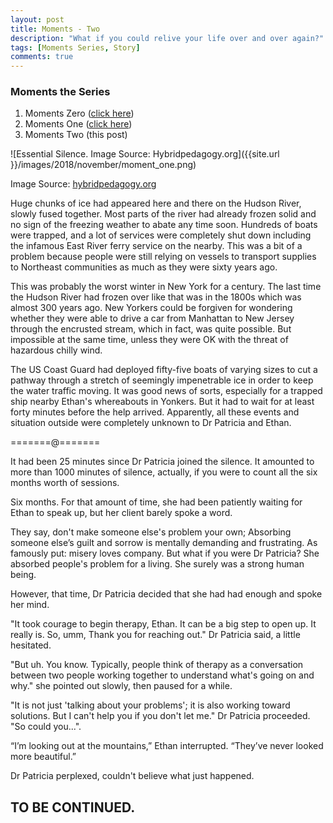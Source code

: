 ```yaml
---
layout: post
title: Moments - Two
description: "What if you could relive your life over and over again?"
tags: [Moments Series, Story]
comments: true
---
```



### Moments the Series

1. Moments Zero ([click here](http://febiagil.me/blog/2018/11/09/moments-the-series-chapter-zero/))
2. Moments One ([click here](http://febiagil.me/blog/2018/11/14/moments-the-series-chapter-one/))
3. Moments Two (this post)

![Essential Silence. Image Source: Hybridpedagogy.org]({{site.url }}/images/2018/november/moment_one.png)

Image Source: [hybridpedagogy.org](http://hybridpedagogy.org/essential-silence/)

Huge chunks of ice had appeared here and there on the Hudson River, slowly fused together. Most parts of the river had already frozen solid and no sign of the freezing weather to abate any time soon. Hundreds of boats were trapped, and a lot of services were completely shut down including the infamous East River ferry service on the nearby. This was a bit of a problem because people were still relying on vessels to transport supplies to Northeast communities as much as they were sixty years ago. 

This was probably the worst winter in New York for a century. The last time the Hudson River had frozen over like that was in the 1800s which was almost 300 years ago. New Yorkers could be forgiven for wondering whether they were able to drive a car from Manhattan to New Jersey through the encrusted stream, which in fact, was quite possible. But impossible at the same time, unless they were OK with the threat of hazardous chilly wind.

The US Coast Guard had deployed fifty-five boats of varying sizes to cut a pathway through a stretch of seemingly impenetrable ice in order to keep the water traffic moving. It was good news of sorts, especially for a trapped ship nearby Ethan's whereabouts in Yonkers. But it had to wait for at least forty minutes before the help arrived. Apparently, all these events and situation outside were completely unknown to Dr Patricia and Ethan.

=======@=======

It had been 25 minutes since Dr Patricia joined the silence. It amounted to more than 1000 minutes of silence, actually, if you were to count all the six months worth of sessions. 

Six months. For that amount of time, she had been patiently waiting for Ethan to speak up, but her client barely spoke a word. 

They say, don't make someone else's problem your own; Absorbing someone else’s guilt and sorrow is mentally demanding and frustrating. As famously put: misery loves company. But what if you were Dr Patricia? She absorbed people's problem for a living. She surely was a strong human being. 

However, that time, Dr Patricia decided that she had had enough and spoke her mind. 

"It took courage to begin therapy, Ethan. It can be a big step to open up. It really is. So, umm, Thank you for reaching out." Dr Patricia said, a little hesitated.

"But uh. You know. Typically, people think of therapy as a conversation between two people working together to understand what's going on and why." she pointed out slowly, then paused for a while.

"It is not just 'talking about your problems'; it is also working toward solutions. But I can't help you if you don't let me." Dr Patricia proceeded. "So could you...".

“I’m looking out at the mountains,” Ethan interrupted. “They’ve never looked more beautiful.”

Dr Patricia perplexed, couldn't believe what just happened.

## TO BE CONTINUED.